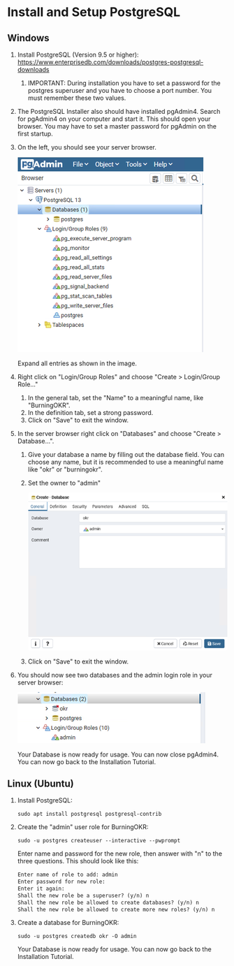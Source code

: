 # Install and Setup PostgreSQL
## Windows
1. Install PostgreSQL (Version 9.5 or higher): https://www.enterprisedb.com/downloads/postgres-postgresql-downloads
    1. IMPORTANT: During installation you have to set a password for the postgres superuser and you have to choose a port number. You must remember these two values.
2. The PostgreSQL Installer also should have installed pgAdmin4. Search for pgAdmin4 on your computer and start it. This should open your browser. You may have to set a master password for pgAdmin on the first startup.
3. On the left, you should see your server browser. 

    ![Server Browser](./images/pgAdmin_browser.PNG)
    
    Expand all entries as shown in the image.
4. Right click on "Login/Group Roles" and choose "Create > Login/Group Role..."
    1. In the general tab, set the "Name" to a meaningful name, like "BurningOKR".
    2. In the definition tab, set a strong password.
    3. Click on "Save" to exit the window.
5. In the server browser right click on "Databases" and choose "Create > Database...".
    1. Give your database a name by filling out the database field. You can choose any name, but it is recommended to use a meaningful name like "okr" or "burningokr".
    2. Set the owner to "admin"
    
        ![Create Database](./images/pgAdmin_create_database.PNG)
        
    3. Click on "Save" to exit the window.
6. You should now see two databases and the admin login role in your server browser:
   
   ![Two Databases and a new Login Role](./images/pgAdmin_done.PNG)
   
   Your Database is now ready for usage. You can now close pgAdmin4.
   You can now go back to the Installation Tutorial.
   
## Linux (Ubuntu)
1. Install PostgreSQL: 
    ```
    sudo apt install postgresql postgresql-contrib
    ```
2. Create the "admin" user role for BurningOKR: 
    ```
    sudo -u postgres createuser --interactive --pwprompt
    ```
    Enter name and password for the new role, then answer with "n" to the three questions. This should look like this:
    ````
   Enter name of role to add: admin
   Enter password for new role:
   Enter it again:
   Shall the new role be a superuser? (y/n) n
   Shall the new role be allowed to create databases? (y/n) n
   Shall the new role be allowed to create more new roles? (y/n) n
   ````
3. Create a database for BurningOKR: 
    ```
    sudo -u postgres createdb okr -O admin
   ```
   Your Database is now ready for usage.
   You can now go back to the Installation Tutorial.
